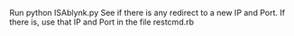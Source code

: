 Run python ISAblynk.py
See if there is any redirect to a new IP and Port.
If there is, use that IP and Port in the file restcmd.rb
